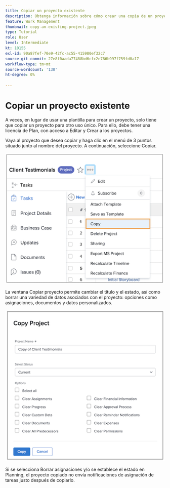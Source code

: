 ```yaml
---
title: Copiar un proyecto existente
description: Obtenga información sobre cómo crear una copia de un proyecto existente .
feature: Work Management
thumbnail: copy-an-existing-project.jpeg
type: Tutorial
role: User
level: Intermediate
kt: 10155
exl-id: 90a87fef-70e9-42fc-ac55-415980ef32c7
source-git-commit: 27e8f0aada77488bd6cfc2e786b997f759fd0a17
workflow-type: tm+mt
source-wordcount: '130'
ht-degree: 0%

---
```


# Copiar un proyecto existente

A veces, en lugar de usar una plantilla para crear un proyecto, solo tiene que copiar un proyecto para otro uso único. Para ello, debe tener una licencia de Plan, con acceso a Editar y Crear a los proyectos.

Vaya al proyecto que desea copiar y haga clic en el menú de 3 puntos situado junto al nombre del proyecto. A continuación, seleccione Copiar.

![Cr](assets/copy-existing-01.png)

La ventana Copiar proyecto permite cambiar el título y el estado, así como borrar una variedad de datos asociados con el proyecto: opciones como asignaciones, documentos y datos personalizados.

![Cr](assets/copy-existing-02.png)

Si se selecciona Borrar asignaciones y/o se establece el estado en Planning, el proyecto copiado no envía notificaciones de asignación de tareas justo después de copiarlo.
